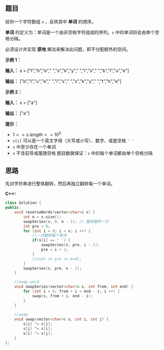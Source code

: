 ## 题目
给你一个字符数组 `s` ，反转其中 **单词** 的顺序。

**单词** 的定义为：单词是一个由非空格字符组成的序列。`s` 中的单词将会由单个空格分隔。

必须设计并实现 **原地** 解法来解决此问题，即不分配额外的空间。

 

**示例 1：**

**输入：** s = ["t","h","e"," ","s","k","y"," ","i","s"," ","b","l","u","e"]

**输出：** ["b","l","u","e"," ","i","s"," ","s","k","y"," ","t","h","e"]

**示例 2：**

**输入：** s = ["a"]

**输出：** ["a"]
 

**提示：**

- ${1 <= s.length <= 10^5}$
- `s[i]` 可以是一个英文字母（大写或小写）、数字、或是空格 `' '` 
- `s` 中至少存在一个单词
- `s` 不含前导或尾随空格
题目数据保证：`s` 中的每个单词都由单个空格分隔

## 思路
先对字符串进行整体翻转，然后再独立翻转每一个单词。

**C++:**
```c++
class Solution {
public:
    void reverseWords(vector<char>& s) {
        int n = s.size();
        swapSeries(s, 0, n - 1); // 整体翻转一次
        int pre = 0;
        for (int i = 0; i < n; i ++) {
            //一次翻转每个单词
            if(s[i] == ' ') {
                swapSeries(s, pre, i - 1);
                pre = i + 1;
            }
            //cout << pre << endl;
        }
        swapSeries(s, pre, n - 1);
    }

    //swap word
    void swapSeries(vector<char>& s, int from, int end) {
        for (int i = 0; from + i < end - i; i ++) {
            swap(s, from + i, end - i);
        }
    }
    
    //swap
    void swap(vector<char>& s, int i, int j) {
        s[i] ^= s[j];
        s[j] ^= s[i];
        s[i] ^= s[j];
    }
};
```
